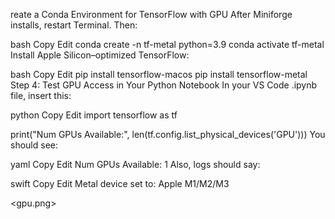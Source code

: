 reate a Conda Environment for TensorFlow with GPU
After Miniforge installs, restart Terminal. Then:

bash
Copy
Edit
conda create -n tf-metal python=3.9
conda activate tf-metal
Install Apple Silicon–optimized TensorFlow:

bash
Copy
Edit
pip install tensorflow-macos
pip install tensorflow-metal
Step 4: Test GPU Access in Your Python Notebook
In your VS Code .ipynb file, insert this:

python
Copy
Edit
import tensorflow as tf

print("Num GPUs Available:", len(tf.config.list_physical_devices('GPU')))
You should see:

yaml
Copy
Edit
Num GPUs Available: 1
Also, logs should say:

swift
Copy
Edit
Metal device set to: Apple M1/M2/M3

<gpu.png>
